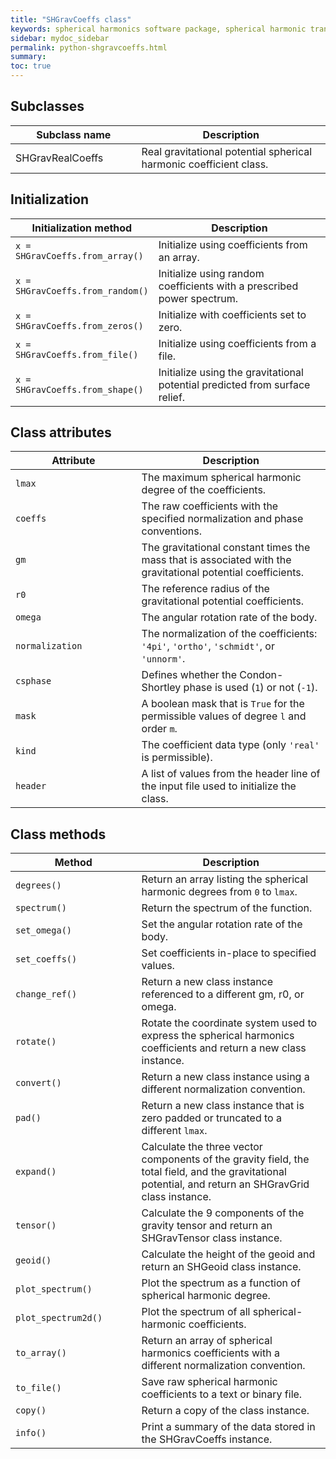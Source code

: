 ```yaml
---
title: "SHGravCoeffs class"
keywords: spherical harmonics software package, spherical harmonic transform, legendre functions, multitaper spectral analysis, fortran, Python, gravity, magnetic field
sidebar: mydoc_sidebar
permalink: python-shgravcoeffs.html
summary:
toc: true
---
```


<style>
table:nth-of-type(n) {
    display:table;
    width:100%;
}
table:nth-of-type(n) th:nth-of-type(2) {
    width:60%;
}
</style>

## Subclasses

| Subclass name | Description |
| ------------- | ----------- |
| SHGravRealCoeffs | Real gravitational potential spherical harmonic coefficient class. |

## Initialization

| Initialization method | Description |
| --------------------- | ----------- |
| `x = SHGravCoeffs.from_array()` | Initialize using coefficients from an array. |
| `x = SHGravCoeffs.from_random()` | Initialize using random coefficients with a prescribed power spectrum. |
| `x = SHGravCoeffs.from_zeros()` | Initialize with coefficients set to zero. |
| `x = SHGravCoeffs.from_file()` | Initialize using coefficients from a file. |
| `x = SHGravCoeffs.from_shape()` | Initialize using the gravitational potential predicted from surface relief. |

## Class attributes

| Attribute | Description |
| --------- | ----------- |
| `lmax` | The maximum spherical harmonic degree of the coefficients. |
| `coeffs` | The raw coefficients with the specified normalization and phase conventions. |
| `gm` | The gravitational constant times the mass that is associated with the gravitational potential coefficients. |
| `r0` | The reference radius of the gravitational potential coefficients. |
| `omega` | The angular rotation rate of the body. |
| `normalization` | The normalization of the coefficients: `'4pi'`, `'ortho'`, `'schmidt'`, or `'unnorm'`.|
| `csphase` | Defines whether the Condon-Shortley phase is used (`1`) or not (`-1`). |
| `mask` | A boolean mask that is `True` for the permissible values of degree `l` and order `m`. |
| `kind` | The coefficient data type (only `'real'` is permissible). |
| `header` | A list of values from the header line of the input file used to initialize the class. |

## Class methods

| Method | Description |
| ------ | ----------- |
| `degrees()` | Return an array listing the spherical harmonic degrees from `0` to `lmax`. |
| `spectrum()` | Return the spectrum of the function. |
| `set_omega()` | Set the angular rotation rate of the body. |
| `set_coeffs()` | Set coefficients in-place to specified values.|
| `change_ref()` | Return a new class instance referenced to a different gm, r0, or omega. |
| `rotate()` | Rotate the coordinate system used to express the spherical harmonics coefficients and return a new class instance.|
| `convert()` | Return a new class instance using a different normalization convention. |
| `pad()` | Return a new class instance that is zero padded or truncated to a different `lmax`. |
| `expand()` | Calculate the three vector components of the gravity field, the total field, and the gravitational potential, and return an SHGravGrid class instance. |
| `tensor()` | Calculate the 9 components of the gravity tensor and return an SHGravTensor class instance. |
| `geoid()` | Calculate the height of the geoid and return an SHGeoid class instance. |
| `plot_spectrum()` | Plot the spectrum as a function of spherical harmonic degree. |
| `plot_spectrum2d()` | Plot the spectrum of all spherical-harmonic coefficients. |
| `to_array()` | Return an array of spherical harmonics coefficients with a different normalization convention. |
| `to_file()` | Save raw spherical harmonic coefficients to a text or binary file. |
| `copy()` | Return a copy of the class instance. |
| `info()` | Print a summary of the data stored in the SHGravCoeffs instance.|